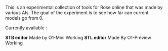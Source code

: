 This is an experimental collection of tools for Rose online that was made by various AIs.
The goal of the experiment is to see how far can current models go from 0.


Currently available :

  **STB editor**   Made by O1-Mini           Working 
  **STL editor**   Made By O1-Preview        Working  
